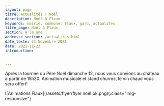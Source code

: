```yaml
---
layout: page
titre: Actualités | Noël
description: Noël à Flaux
keywords: mairie, commune, flaux, gard, actualités
titre_page: Noël à Flaux
section: À la une
addresse_section: /actualites.html
date_texte: 23 Novembre 2021
date: 2021-11-23
introduction: 

  
---
```


Après la tournée du Père Noël dimanche 12, nous vous convions au château à partir de 15h30. Animation musicale et stand churros, le  vin chaud vous sera offert!

![Animations Flaux](/assets/flyer/flyer noël ok.png){:class="img-responsive"}
